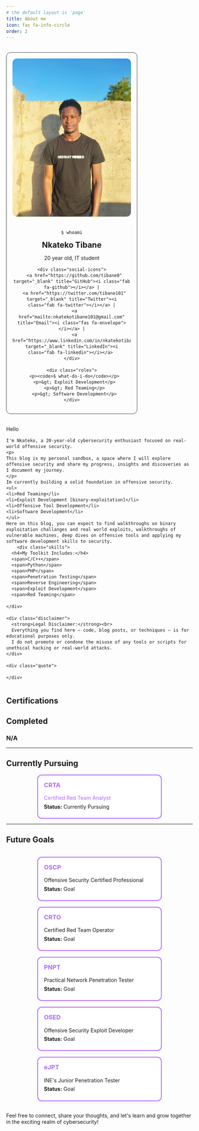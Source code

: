 ```yaml
---
# the default layout is 'page'
title: About me
icon: fas fa-info-circle
order: 2
---
```


<!-- Font Awesome CDN for icons -->
<link rel="stylesheet" href="https://cdnjs.cloudflare.com/ajax/libs/font-awesome/6.5.0/css/all.min.css">


<style>
.profile-container {
  display: flex;
  flex-wrap: wrap;
  gap: 2rem;
  margin-top: 2rem;
}

.profile-left {
  flex: 1;
  max-width: 320px;
  background: var(--card-bg);
  padding: 1rem;
  border-radius: 12px;
  text-align: center;
  border: 1px solid #333;
}

.profile-left img {
  width: 100%;
  border-radius: 12px;
  margin-bottom: 1rem;
}

.profile-left h2 {
  margin: 0;
}

.profile-left .roles {
  text-align: left;
  margin-top: 1rem;
  font-family: monospace;
  font-size: 0.9rem;
}

.profile-right {
  flex: 2;
  min-width: 300px;
}

.skills {
  margin-top: 1rem;
}

.skills span {
  display: inline-block;
  background: var(--tag-bg, #3a3a3a);
  color: var(--tag-text, #fff);
  padding: 4px 10px;
  border-radius: 12px;
  font-size: 0.8rem;
  margin: 5px 5px 0 0;
}

.disclaimer {
  background: rgba(255, 255, 255, 0.05);
  border-left: 4px solid #865dff;
  padding: 1rem;
  border-radius: 8px;
  margin-top: 2rem;
  font-size: 0.9rem;
}

.quote {
  text-align: center;
  margin-top: 2rem;
  font-weight: bold;
  font-size: 0.95rem;
}


</style>


  <div class="profile-container">

  <div class="profile-left">
    <img src="/assets/images/me.jpeg" alt="Profile Image">
    <p><code>$ whoami</code></p>
    <h2>Nkateko Tibane</h2>
    <p>20 year old, IT student</p>


    <div class="social-icons">
      <a href="https://github.com/tibane0" target="_blank" title="GitHub"><i class="fab fa-github"></i></a> |
      <a href="https://twitter.com/tibane101" target="_blank" title="Twitter"><i class="fab fa-twitter"></i></a> |
      <a href="mailto:nkatekotibane101@gmail.com" title="Email"><i class="fas fa-envelope"></i></a> |
      <a href="https://www.linkedin.com/in/nkatekotibane" target="_blank" title="LinkedIn"><i class="fab fa-linkedin"></i></a> 
    </div>

    <div class="roles">
      <p><code>$ what-do-i-do</code></p>
      <p>&gt; Exploit Development</p>
      <p>&gt; Red Teaming</p>
      <p>&gt; Software Development</p>
    </div>
  </div>




  <div class="profile-right">
    Hello 

    I'm Nkateko, a 20-year-old cybersecurity enthusiast focused on real-world offensive security.
    <p>
    This blog is my personal sandbox, a space where I will explore offensive security and share my progress, insights and discoveries as I document my journey. 
    </p>
    Im currently building a solid foundation in offensive security. 
    <ul>
    <li>Red Teaming</li>
    <li>Exploit Development [binary-exploitation]</li>
    <li>Offensive Tool Development</li>
    <li>Software Development</li>
    </ul>
    Here on this blog, you can expect to find walkthroughs on binary exploitation challanges and real world exploits, walkthroughs of vulnerable machines, deep dives on offensive tools and applying my software development skills to security.
        <div class="skills">
      <h4>My Toolkit Includes:</h4>
      <span>C/C++</span>
      <span>Python</span>
      <span>PHP</span>
      <span>Penetration Testing</span>
      <span>Reverse Engineering</span>
      <span>Exploit Development</span>
      <span>Red Teaming</span>
      
    </div>

    <div class="disclaimer">
      <strong>Legal Disclaimer:</strong><br>
      Everything you find here — code, blog posts, or techniques — is for educational purposes only.  
      I do not promote or condone the misuse of any tools or scripts for unethical hacking or real-world attacks.
    </div>

    <div class="quote">
      
    </div>
  </div>
</div>


## Certifications  
## Completed

### N/A

---

## Currently Pursuing


<div class="cert-blocks">
  <div class="cert-card">
    <h3>CRTA</h3>
    <p><a href="https://cyberwarfare.live/product/red-team-analyst-crta/" target="_blank">Certified Red Team Analyst</a></p>
    <p><strong>Status:</strong> Currently Pursuing</p>
  </div>
</div>



---

## Future Goals

<div class="cert-blocks">

<div class="cert-blocks">
  <div class="cert-card">
    <h3>OSCP</h3>
    <p>Offensive Security Certified Professional</p>
    <p><strong>Status:</strong> Goal</p>
  </div>


  <div class="cert-card">
    <h3>CRTO</h3>
    <p>Certified Red Team Operator</p>
    <p><strong>Status:</strong> Goal</p>
  </div>

  <div class="cert-card">
    <h3>PNPT</h3>
    <p>Practical Network Penetration Tester</p>
    <p><strong>Status:</strong> Goal</p>
  </div>

  <div class="cert-card">
    <h3>OSED</h3>
    <p>Offensive Security Exploit Developer</p>
    <p><strong>Status:</strong> Goal</p>
  </div>

  <div class="cert-card">
    <h3>eJPT</h3>
    <p>INE's Junior Penetration Tester</p>
    <p><strong>Status:</strong> Goal</p>
  </div>
  
</div>



<style>
.cert-blocks {
  display: flex;
  flex-wrap: wrap;
  gap: 1rem;
  margin-top: 1rem;
  justify-content: center;
}

.cert-card {
  flex: 1 1 250px;
  max-width: 300px;
  padding: 1rem;
  background-color: var(--card-bg, #fff);
  border: 2px solid #b266ff;
  border-radius: 12px;
  box-shadow: 0 2px 8px rgba(0, 0, 0, 0.05);
  transition: transform 0.2s ease;
}

.cert-card:hover {
  transform: scale(1.02);
  border-color: #9333ea;
}

.cert-card h3 {
  color: #b266ff;
  margin-top: 0;
}

.cert-card p {
  margin: 0.4rem 0;
}

.cert-card a {
  color: #b266ff;
  text-decoration: none;
}

.cert-card a:hover {
  text-decoration: underline;
}
</style>


Feel free to connect, share your thoughts, and let's learn and grow together in the exciting realm of cybersecurity!


